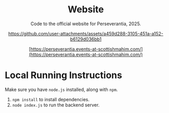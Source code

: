 <div align="center">

# Website
Code to the official website for Perseverantia, 2025.

https://github.com/user-attachments/assets/a459d288-3105-451a-a152-b6129d036bb1

[https://perseverantia.events-at-scottishmahim.com/](https://perseverantia.events-at-scottishmahim.com/)
</div>

# Local Running Instructions

Make sure you have `node.js` installed, along with `npm`.

1. `npm install` to install dependencies.
2. `node index.js` to run the backend server.
